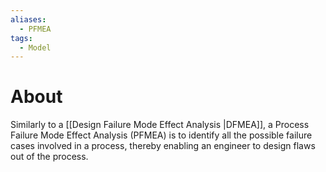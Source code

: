 ```yaml
---
aliases:
  - PFMEA
tags:
  - Model
---
```

# About
Similarly to a [[Design Failure Mode Effect Analysis |DFMEA]], a Process Failure Mode Effect Analysis (PFMEA) is to identify all the possible failure cases involved in a process, thereby enabling an engineer to design flaws out of the process.